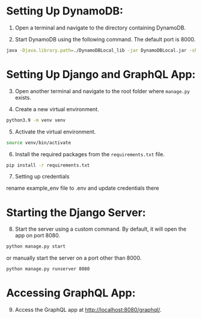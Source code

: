 # Setting Up DynamoDB:

1. Open a terminal and navigate to the directory containing DynamoDB.

2. Start DynamoDB using the following command. The default port is 8000.

```bash
java -Djava.library.path=./DynamoDBLocal_lib -jar DynamoDBLocal.jar -sharedDb
```

# Setting Up Django and GraphQL App:

3. Open another terminal and navigate to the root folder where `manage.py` exists.

4. Create a new virtual environment.

```bash
python3.9 -m venv venv
```

5. Activate the virtual environment.

```bash
source venv/bin/activate
```

6. Install the required packages from the `requirements.txt` file.

```bash
pip install -r requirements.txt
```

7. Setting up credentials

rename example_env file to .env and update credentials there  

# Starting the Django Server:

8. Start the server using a custom command. By default, it will open the app on port 8080.

```bash
python manage.py start
```

or manually start the server on a port other than 8000.

```bash
python manage.py runserver 8080
```

# Accessing GraphQL App:

9. Access the GraphQL app at [http://localhost:8080/graphql/](http://localhost:8080/graphql/).
